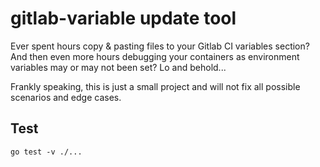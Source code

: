# gitlab-variable update tool

Ever spent hours copy & pasting files to your Gitlab CI variables section? And then even more hours debugging your 
containers as environment variables may or may not been set? Lo and behold... 

Frankly speaking, this is just a small project and will not fix all possible scenarios and edge cases.

## Test
```
go test -v ./...
```
